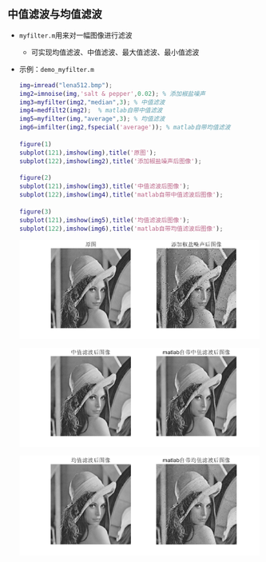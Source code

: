 ## 中值滤波与均值滤波

+ `myfilter.m`用来对一幅图像进行滤波

  + 可实现均值滤波、中值滤波、最大值滤波、最小值滤波

+ 示例：`demo_myfilter.m`

  ```matlab
  img=imread("lena512.bmp");
  img2=imnoise(img,'salt & pepper',0.02); % 添加椒盐噪声
  img3=myfilter(img2,"median",3); % 中值滤波
  img4=medfilt2(img2);  % matlab自带中值滤波
  img5=myfilter(img,"average",3); % 均值滤波
  img6=imfilter(img2,fspecial('average')); % matlab自带均值滤波

  figure(1)
  subplot(121),imshow(img),title('原图');
  subplot(122),imshow(img2),title('添加椒盐噪声后图像');

  figure(2)
  subplot(121),imshow(img3),title('中值滤波后图像');
  subplot(122),imshow(img4),title('matlab自带中值滤波后图像');

  figure(3)
  subplot(121),imshow(img5),title('均值滤波后图像');
  subplot(122),imshow(img6),title('matlab自带均值滤波后图像');
  ```

  ![加噪](image/加噪.PNG)

  ![中值滤波对比](image/中值滤波对比.PNG)

  ![均值滤波对比](image/均值滤波对比.PNG)
